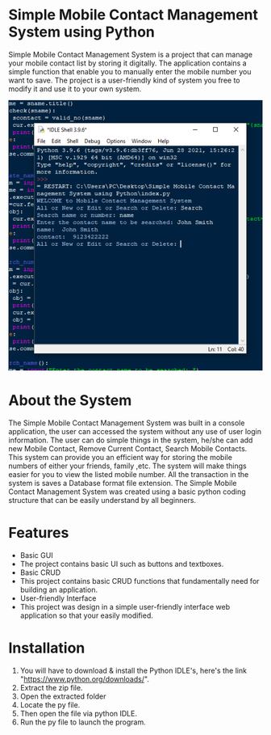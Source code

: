 # Simple Mobile Contact Management System using Python 



Simple Mobile Contact Management System is a project that can manage your mobile contact list by storing it digitally. The application contains a simple function that enable you to manually enter the mobile number you want to save. The project is a user-friendly kind of system you free to modify it and use it to your own system.

![img](./simple-mobile-contact-management-system-using-python.png)

# About the System
The Simple Mobile Contact Management System was built in a console application, the user can accessed the system without any use of user login information. The user can do simple things in the system, he/she can add new Mobile Contact, Remove Current Contact, Search Mobile Contacts. This system can provide you an efficient way for storing the mobile numbers of either your friends, family ,etc. The system will make things easier for you to view the listed mobile number. All the transaction in the system is saves a Database format file extension. The Simple Mobile Contact Management System was created using a basic python coding structure that can be easily understand by all beginners.

# Features
* Basic GUI
* The project contains basic UI such as buttons and textboxes.
* Basic CRUD
* This project contains basic CRUD functions that fundamentally need for building an application.
* User-friendly Interface
* This project was design in a simple user-friendly interface web application so that your easily modified.

# Installation
1. You will have to download & install the Python IDLE's, here's the link "https://www.python.org/downloads/".
2. Extract the zip file.
3. Open the extracted folder
4. Locate the py file.
5. Then open the file via python IDLE.
6. Run the py file to launch the program.
